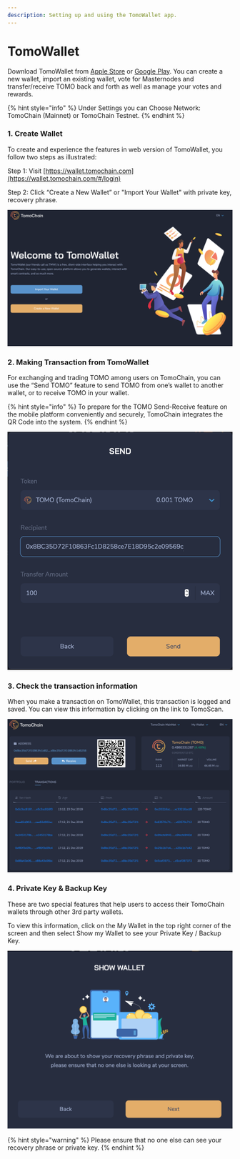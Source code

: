 ```yaml
---
description: Setting up and using the TomoWallet app.
---
```


# TomoWallet

Download TomoWallet from [Apple Store](https://itunes.apple.com/vn/app/tomo-wallet/id1436476145) or [Google Play](https://play.google.com/store/apps/details?id=com.tomochain.wallet). You can create a new wallet, import an existing wallet, vote for Masternodes and transfer/receive TOMO back and forth as well as manage your votes and rewards.

{% hint style="info" %}
Under Settings you can Choose Network: TomoChain \(Mainnet\) or TomoChain Testnet.
{% endhint %}

### **1. Create Wallet**

To create and experience the features in web version of TomoWallet, you follow two steps as illustrated:

Step 1: Visit [https://wallet.tomochain.com](https://wallet.tomochain.com/#/login) 

Step 2: Click “Create a New Wallet” or "Import Your Wallet" with private key, recovery phrase.

![](../../.gitbook/assets/screen-shot-2019-11-21-at-4.19.35-pm.png)

### **2. Making Transaction from TomoWallet**

For exchanging and trading TOMO among users on TomoChain, you can use the “Send TOMO” feature to send TOMO from one’s wallet to another wallet, or to receive TOMO in your wallet.

{% hint style="info" %}
To prepare for the TOMO Send-Receive feature on the mobile platform conveniently and securely, TomoChain integrates the QR Code into the system. 
{% endhint %}

![](../../.gitbook/assets/screen-shot-2020-02-03-at-2.41.48-pm.png)

### 3. Check the transaction information

When you make a transaction on TomoWallet, this transaction is logged and saved. You can view this information by clicking on the link to TomoScan.

![](../../.gitbook/assets/screen-shot-2020-02-03-at-2.47.17-pm.png)

### 4. Private Key & Backup Key

These are two special features that help users to access their TomoChain wallets through other 3rd party wallets.

To view this information, click on the My Wallet in the top right corner of the screen and then select Show my Wallet to see your Private Key / Backup Key.

![](../../.gitbook/assets/screen-shot-2020-02-03-at-2.52.55-pm.png)

{% hint style="warning" %}
Please ensure that no one else can see your recovery phrase or private key.
{% endhint %}

